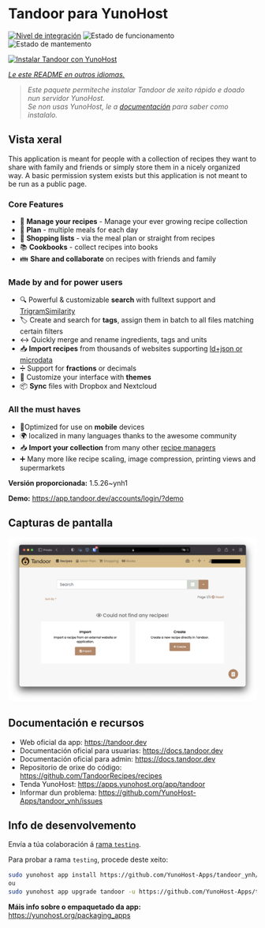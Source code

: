 <!--
NOTA: Este README foi creado automáticamente por <https://github.com/YunoHost/apps/tree/master/tools/readme_generator>
NON debe editarse manualmente.
-->

# Tandoor para YunoHost

[![Nivel de integración](https://apps.yunohost.org/badge/integration/tandoor)](https://ci-apps.yunohost.org/ci/apps/tandoor/)
![Estado de funcionamento](https://apps.yunohost.org/badge/state/tandoor)
![Estado de mantemento](https://apps.yunohost.org/badge/maintained/tandoor)

[![Instalar Tandoor con YunoHost](https://install-app.yunohost.org/install-with-yunohost.svg)](https://install-app.yunohost.org/?app=tandoor)

*[Le este README en outros idiomas.](./ALL_README.md)*

> *Este paquete permíteche instalar Tandoor de xeito rápido e doado nun servidor YunoHost.*  
> *Se non usas YunoHost, le a [documentación](https://yunohost.org/install) para saber como instalalo.*

## Vista xeral

This application is meant for people with a collection of recipes they want to share with family and friends or simply
store them in a nicely organized way. A basic permission system exists but this application is not meant to be run as 
a public page.

### Core Features

- 🥗 **Manage your recipes** - Manage your ever growing recipe collection
- 📆 **Plan** - multiple meals for each day
- 🛒 **Shopping lists** - via the meal plan or straight from recipes
- 📚 **Cookbooks** - collect recipes into books
- 👪 **Share and collaborate** on recipes with friends and family

### Made by and for power users

- 🔍 Powerful & customizable **search** with fulltext support and [TrigramSimilarity](https://docs.djangoproject.com/en/3.0/ref/contrib/postgres/search/#trigram-similarity)
- 🏷️ Create and search for **tags**, assign them in batch to all files matching certain filters
- ↔️ Quickly merge and rename ingredients, tags and units 
- 📥️ **Import recipes** from thousands of websites supporting [ld+json or microdata](https://schema.org/Recipe)
- ➗ Support for **fractions** or decimals
- 🎨 Customize your interface with **themes**
- 📦 **Sync** files with Dropbox and Nextcloud
  
### All the must haves

- 📱Optimized for use on **mobile** devices
- 🌍 localized in many languages thanks to the awesome community
- 📥️ **Import your collection** from many other [recipe managers](https://docs.tandoor.dev/features/import_export/)
- ➕ Many more like recipe scaling, image compression, printing views and supermarkets

**Versión proporcionada:** 1.5.26~ynh1

**Demo:** <https://app.tandoor.dev/accounts/login/?demo>

## Capturas de pantalla

![Captura de pantalla de Tandoor](./doc/screenshots/example.jpg)

## Documentación e recursos

- Web oficial da app: <https://tandoor.dev>
- Documentación oficial para usuarias: <https://docs.tandoor.dev>
- Documentación oficial para admin: <https://docs.tandoor.dev>
- Repositorio de orixe do código: <https://github.com/TandoorRecipes/recipes>
- Tenda YunoHost: <https://apps.yunohost.org/app/tandoor>
- Informar dun problema: <https://github.com/YunoHost-Apps/tandoor_ynh/issues>

## Info de desenvolvemento

Envía a túa colaboración á [rama `testing`](https://github.com/YunoHost-Apps/tandoor_ynh/tree/testing).

Para probar a rama `testing`, procede deste xeito:

```bash
sudo yunohost app install https://github.com/YunoHost-Apps/tandoor_ynh/tree/testing --debug
ou
sudo yunohost app upgrade tandoor -u https://github.com/YunoHost-Apps/tandoor_ynh/tree/testing --debug
```

**Máis info sobre o empaquetado da app:** <https://yunohost.org/packaging_apps>
